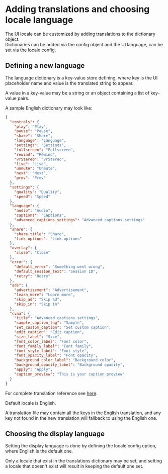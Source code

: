 # Adding translations and choosing locale language

The UI locale can be customized by adding translations to the dictionary object.  
Dictionaries can be added via the config object and the UI language, can be set via the locale config.

## Defining a new language

The language dictionary is a key-value store defining, where key is the UI placeholder name and value is the translated string to appear.

A value in a key-value may be a string or an object containing a list of key-value pairs.

A sample English dictionary may look like:

```json
{
  "controls": {
    "play": "Play",
    "pause": "Pause",
    "share": "Share",
    "language": "Language",
    "settings": "Settings",
    "fullscreen": "Fullscreen",
    "rewind": "Rewind",
    "vrStereo": "vrStereo",
    "live": "Live",
    "unmute": "Unmute",
    "next": "Next",
    "prev": "Prev"
  },
  "settings": {
    "quality": "Quality",
    "speed": "Speed"
  },
  "language": {
    "audio": "Audio",
    "captions": "Captions",
    "advanced_captions_settings": "Advanced captions settings"
  },
  "share": {
    "share_title": "Share",
    "link_options": "Link options"
  },
  "overlay": {
    "close": "Close"
  },
  "error": {
    "default_error": "Something went wrong",
    "default_session_text": "Session ID",
    "retry": "Retry"
  },
  "ads": {
    "advertisement": "Advertisement",
    "learn_more": "Learn more",
    "skip_ad": "Skip ad",
    "skip_in": "Skip in"
  },
  "cvaa": {
    "title": "Advanced captions settings",
    "sample_caption_tag": "Sample",
    "set_custom_caption": "Set custom caption",
    "edit_caption": "Edit caption",
    "size_label": "Size",
    "font_color_label": "Font color",
    "font_family_label": "Font family",
    "font_style_label": "Font style",
    "font_opacity_label": "Font opacity",
    "background_color_label": "Background color",
    "background_opacity_label": "Background opacity",
    "apply": "Apply",
    "caption_preview": "This is your caption preview"
  }
}
```

For complete translation reference see [here](../src/translations/en.json).

Default locale is English.

A translation file may contain all the keys in the English translation, and any key not found in the new translation will fallback to using the English one.  

## Choosing the display language 

Setting the display language is done by defining the locale config option, where English is the default one.

Only a locale that exist in the translations dictionary may be set, and setting a locale that doesn't exist will result in keeping the default one set.
